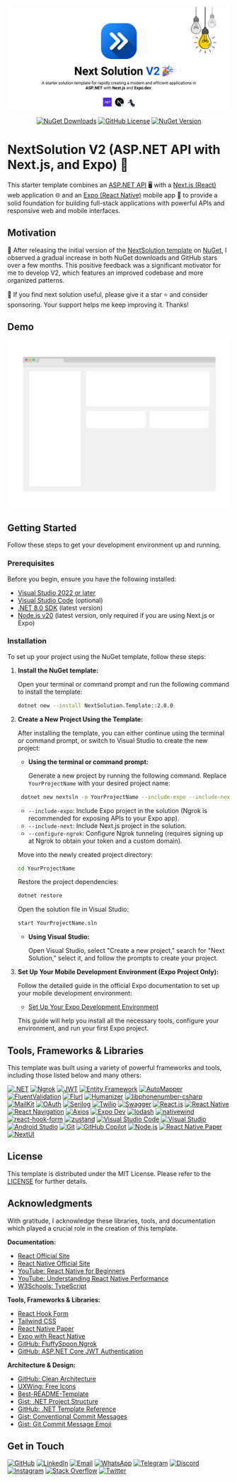 <div align="center">

[![Next Solution Template](./docs/images/banner.jpg)](https://github.com/prince272/nextsolution)

[![NuGet Downloads](https://img.shields.io/nuget/dt/NextSolution.Template?color=%2317c964)](https://www.nuget.org/packages/NextSolution.Template)
[![GitHub License](https://img.shields.io/github/license/prince272/nextsolution?color=%2317c964)](https://github.com/prince272/nextsolution/blob/main/LICENSE)
[![NuGet Version](https://img.shields.io/nuget/v/NextSolution.Template?color=%237828c8)](https://www.nuget.org/packages/NextSolution.Template)

</div>

# NextSolution V2 (ASP.NET API with Next.js, and Expo) 🚀

This starter template combines an [ASP.NET API](https://dotnet.microsoft.com/apps/aspnet) 🖥️ with a [Next.js (React)](https://nextjs.org/) web application 🌐 and an [Expo (React Native)](https://expo.dev/) mobile app 📱 to provide a solid foundation for building full-stack applications with powerful APIs and responsive web and mobile interfaces.

## Motivation

🚀 After releasing the initial version of the [NextSolution template](https://github.com/prince272/nextsolution) on [NuGet](https://www.nuget.org/packages/NextSolution.Template), I observed a gradual increase in both NuGet downloads and GitHub stars over a few months. This positive feedback was a significant motivator for me to develop V2, which features an improved codebase and more organized patterns.

🤔 If you find next solution useful, please give it a star ⭐ and consider sponsoring. Your support helps me keep improving it. Thanks!

## Demo

![Next Solution Template Demo](./docs/demo.png)

## Getting Started

Follow these steps to get your development environment up and running.

### Prerequisites

Before you begin, ensure you have the following installed:

- [Visual Studio 2022 or later](https://visualstudio.microsoft.com/downloads/)
- [Visual Studio Code](https://code.visualstudio.com/) (optional)
- [.NET 8.0 SDK](https://dotnet.microsoft.com/download/dotnet/8.0) (latest version)
- [Node.js v20](https://nodejs.org/en/) (latest version, only required if you are using Next.js or Expo)

### Installation

To set up your project using the NuGet template, follow these steps:

1. **Install the NuGet template:**

   Open your terminal or command prompt and run the following command to install the template:

   ```bash
   dotnet new --install NextSolution.Template::2.0.0
   ```

2. **Create a New Project Using the Template:**

   After installing the template, you can either continue using the terminal or command prompt, or switch to Visual Studio to create the new project:

   - **Using the terminal or command prompt:**

     Generate a new project by running the following command. Replace `YourProjectName` with your desired project name:

   ```bash
    dotnet new nextsln -o YourProjectName --include-expo --include-next --configure-ngrok
   ```

   - `--include-expo`: Include Expo project in the solution (Ngrok is recommended for exposing APIs to your Expo app).
   - `--include-next`: Include Next.js project in the solution.
   - `--configure-ngrok`: Configure Ngrok tunneling (requires signing up at Ngrok to obtain your token and a custom domain).

   Move into the newly created project directory:

   ```bash
   cd YourProjectName
   ```

   Restore the project dependencies:

   ```bash
   dotnet restore
   ```

   Open the solution file in Visual Studio:

   ```bash
   start YourProjectName.sln
   ```

   - **Using Visual Studio:**

     Open Visual Studio, select "Create a new project," search for "Next Solution," select it, and follow the prompts to create your project.

3. **Set Up Your Mobile Development Environment (Expo Project Only):**

   Follow the detailed guide in the official Expo documentation to set up your mobile development environment:

   - [Set Up Your Expo Development Environment](https://docs.expo.dev/get-started/set-up-your-environment/)

   This guide will help you install all the necessary tools, configure your environment, and run your first Expo project.

## Tools, Frameworks & Libraries

This template was built using a variety of powerful frameworks and tools, including those listed below and many others:

[![.NET](https://img.shields.io/badge/.NET-512BD4?style=for-the-badge&logo=dotnet&logoColor=white)](https://dotnet.microsoft.com/) [![Ngrok](https://img.shields.io/badge/ngrok-003F5C?style=for-the-badge&logo=ngrok&logoColor=white)](https://ngrok.com/) [![JWT](https://img.shields.io/badge/JWT-000000?style=for-the-badge&logo=json-web-tokens&logoColor=white)](https://jwt.io/) [![Entity Framework](https://img.shields.io/badge/Entity_Framework-512BD4?style=for-the-badge&logo=dotnet&logoColor=white)](https://docs.microsoft.com/en-us/ef/) [![AutoMapper](https://img.shields.io/badge/AutoMapper-000000?style=for-the-badge&logo=automapper&logoColor=white)](https://automapper.org/) [![FluentValidation](https://img.shields.io/badge/FluentValidation-000000?style=for-the-badge&logo=fluentvalidation&logoColor=white)](https://fluentvalidation.net/) [![Flurl](https://img.shields.io/badge/Flurl-000000?style=for-the-badge&logo=flurl&logoColor=white)](https://flurl.dev/) [![Humanizer](https://img.shields.io/badge/Humanizer-000000?style=for-the-badge&logo=humanizer&logoColor=white)](https://github.com/Humanizr/Humanizer) [![libphonenumber-csharp](https://img.shields.io/badge/libphonenumber--csharp-000000?style=for-the-badge&logo=libphonenumber&logoColor=white)](https://github.com/libphonenumber/libphonenumber-csharp) [![MailKit](https://img.shields.io/badge/MailKit-00B9F2?style=for-the-badge&logo=mailkit&logoColor=white)](https://github.com/jstedfast/MailKit) [![OAuth](https://img.shields.io/badge/OAuth-000000?style=for-the-badge&logo=oauth&logoColor=white)](https://oauth.net/) [![Serilog](https://img.shields.io/badge/Serilog-2F2F2F?style=for-the-badge&logo=serilog&logoColor=white)](https://serilog.net/) [![Twilio](https://img.shields.io/badge/Twilio-000000?style=for-the-badge&logo=twilio&logoColor=white)](https://www.twilio.com/) [![Swagger](https://img.shields.io/badge/Swagger-85EA2D?style=for-the-badge&logo=swagger&logoColor=black)](https://swagger.io/) [![React.js](https://img.shields.io/badge/React-20232A?style=for-the-badge&logo=react&logoColor=61DAFB)](https://reactjs.org/) [![React Native](https://img.shields.io/badge/React_Native-20232A?style=for-the-badge&logo=react&logoColor=61DAFB)](https://reactnative.dev/) [![React Navigation](https://img.shields.io/badge/React_Navigation-000000?style=for-the-badge&logo=reactnavigation&logoColor=white)](https://reactnavigation.org/) [![Axios](https://img.shields.io/badge/Axios-5A29E3?style=for-the-badge&logo=axios&logoColor=white)](https://axios-http.com/) [![Expo Dev](https://img.shields.io/badge/Expo_Dev-000020?style=for-the-badge&logo=expo&logoColor=white)](https://expo.dev/) [![lodash](https://img.shields.io/badge/Lodash-3492F2?style=for-the-badge&logo=lodash&logoColor=white)](https://lodash.com/) [![nativewind](https://img.shields.io/badge/NativeWind-000000?style=for-the-badge&logo=nativewind&logoColor=white)](https://nativewind.dev/) [![react-hook-form](https://img.shields.io/badge/React_Hook_Form-ECF5F6?style=for-the-badge&logo=reacthookform&logoColor=000000)](https://react-hook-form.com/) [![zustand](https://img.shields.io/badge/Zustand-FF4C60?style=for-the-badge&logo=zustand&logoColor=white)](https://github.com/pmndrs/zustand) [![Visual Studio Code](https://img.shields.io/badge/Visual_Studio_Code-007ACC?style=for-the-badge&logo=visualstudiocode&logoColor=white)](https://code.visualstudio.com/) [![Visual Studio](https://img.shields.io/badge/Visual_Studio-5C2D91?style=for-the-badge&logo=visualstudio&logoColor=white)](https://visualstudio.microsoft.com/) [![Android Studio](https://img.shields.io/badge/Android_Studio-3DDC84?style=for-the-badge&logo=androidstudio&logoColor=white)](https://developer.android.com/studio) [![Git](https://img.shields.io/badge/Git-F05032?style=for-the-badge&logo=git&logoColor=white)](https://git-scm.com/) [![GitHub Copilot](https://img.shields.io/badge/GitHub_Copilot-2D5D7F?style=for-the-badge&logo=github&logoColor=white)](https://github.com/features/copilot) [![Node.js](https://img.shields.io/badge/Node.js-339933?style=for-the-badge&logo=node.js&logoColor=white)](https://nodejs.org/) [![React Native Paper](https://img.shields.io/badge/React_Native_Paper-000000?style=for-the-badge&logo=react&logoColor=white)](https://reactnativepaper.com/) [![NextUI](https://img.shields.io/badge/NextUI-000000?style=for-the-badge&logo=next&logoColor=white)](https://nextui.org/)

## License

This template is distributed under the MIT License. Please refer to the [LICENSE](./LICENSE.txt) for further details.

## Acknowledgments

With gratitude, I acknowledge these libraries, tools, and documentation which played a crucial role in the creation of this template.

**Documentation:**

- [React Official Site](https://react.dev/)
- [React Native Official Site](https://reactnative.dev/)
- [YouTube: React Native for Beginners](https://www.youtube.com/watch?v=0-S5a0eXPoc&t=1918s)
- [YouTube: Understanding React Native Performance](https://www.youtube.com/watch?v=lA_73_-n-V4)
- [W3Schools: TypeScript](https://www.w3schools.com/typescript/)

**Tools, Frameworks & Libraries:**

- [React Hook Form](https://react-hook-form.com/)
- [Tailwind CSS](https://tailwindcss.com)
- [React Native Paper](https://reactnativepaper.com/)
- [Expo with React Native](https://expo.dev/)
- [GitHub: FluffySpoon.Ngrok](https://github.com/ffMathy/FluffySpoon.Ngrok)
- [GitHub: ASP.NET Core JWT Authentication](https://github.com/VahidN/ASPNETCore2JwtAuthentication)

**Architecture & Design:**

- [GitHub: Clean Architecture](https://github.com/jasontaylordev/CleanArchitecture)
- [UXWing: Free Icons](https://uxwing.com/)
- [Best-README-Template](https://github.com/othneildrew/Best-README-Template)
- [Gist: .NET Project Structure](https://gist.github.com/davidfowl/ed7564297c61fe9ab814)
- [GitHub: .NET Template Reference](https://github.com/dotnet/templating/wiki/Reference-for-template.json)
- [Gist: Conventional Commit Messages](https://gist.github.com/qoomon/5dfcdf8eec66a051ecd85625518cfd13?permalink_comment_id=4892033)
- [Gist: Git Commit Message Emoji](https://gist.github.com/parmentf/035de27d6ed1dce0b36a)

## Get in Touch

[![GitHub](https://img.shields.io/badge/GitHub-%2312100E.svg?logo=github&logoColor=white)](https://github.com/prince272) [![LinkedIn](https://img.shields.io/badge/LinkedIn-%230077B5.svg?logo=linkedin&logoColor=white)](https://www.linkedin.com/in/prince-owusu-799438108) [![Email](https://img.shields.io/badge/Email-D14836?logo=gmail&logoColor=white)](mailto:princeowusu.272@gmail.com) [![WhatsApp](https://img.shields.io/badge/WhatsApp-25D366?logo=whatsapp&logoColor=white)](https://wa.me/233550362337) [![Telegram](https://img.shields.io/badge/Telegram-2CA5E0?logo=telegram&logoColor=white)](https://t.me/princeowusu272) [![Discord](https://img.shields.io/badge/Discord-5865F2?logo=discord&logoColor=white)](https://discord.com/users/prince.272) [![Instagram](https://img.shields.io/badge/Instagram-E4405F?logo=instagram&logoColor=white)](https://www.instagram.com/owusuyaw1234/) [![Stack Overflow](https://img.shields.io/badge/-Stackoverflow-FE7A16?logo=stack-overflow&logoColor=white)](https://stackoverflow.com/users/5265873) [![Twitter](https://img.shields.io/badge/Twitter-%231DA1F2.svg?logo=Twitter&logoColor=white)](https://twitter.com/OwusuPrince272)
